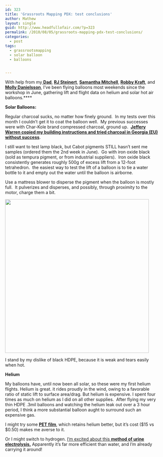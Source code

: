 ```yaml
---
id: 323
title: 'Grassroots Mapping PDX: test conclusions'
author: Mathew
layout: single
guid: http://www.headfullofair.com/?p=323
permalink: /2010/08/05/grassroots-mapping-pdx-test-conclusions/
categories:
  - post
tags:
  - grassrootsmapping
  - solar balloon
  - balloons

  
---
```

With help from my[ **Dad**][1], **[RJ Steinert][2]**, **[Samantha Mitchell][3]**, **[Robby Kraft][4]**, and **[Molly Danielsson][5]**, I&#8217;ve been flying balloons most weekends since the workshop in June, gathering lift and flight data on helium and solar hot air balloons.****

**Solar Balloons:**

Regular charcoal sucks, no matter how finely ground.  In my tests over this month I couldn&#8217;t get it to coat the balloon well.  My previous successes were with Char-Kole brand compressed charcoal, ground up.  **[Jeffery Warren copied my building instructions and tried charcoal in Georgia (EU) without success][6]**.

I still want to test lamp black, but Cabot pigments STILL hasn&#8217;t sent me samples (ordered them the 2nd week in June).  Go with iron oxide black (sold as tempura pigment, or from industrial suppliers).  Iron oxide black consistently generates roughly 500g of excess lift from a 12-foot tetrahedron.  the easiest way to test the lift of a balloon is to tie a water bottle to it and empty out the water until the balloon is airborne.

Use a mattress blower to disperse the pigment when the balloon is mostly full.  It pulverizes and disperses, and possibly, through proximity to the motor, charge them a bit.

[<img class="alignnone size-full wp-image-328" title="my mattress blower and notes" src="http://www.headfullofair.com/wp-content/uploads/2010/08/20100715-1.jpg" alt="" width="471" height="504" />][7]

I stand by my dislike of black HDPE, because it is weak and tears easily when hot.

**Helium**

My balloons have, until now been all solar, so these were my first helium flights. Helium is great. it rides proudly in the wind, owing to a favorable ratio of static lift to surface area/drag. But helium is expensive. I spent four times as much on helium as I did on all other supplies.  After flying my very thin HDPE .3mil balloons and watching the helium leak out over a 3 hour  period, I think a more substantial balloon aught to surround such an expensive gas.

I might try some **[PET film][8]**, which retains helium better, but it&#8217;s cost ($15 vs $0.50) makes me averse to it.

Or I might switch to hydrogen. [I&#8217;m excited about this **method of urine electrolysis.**][9] Apparently it&#8217;s far more efficient than water, and I&#8217;m already carrying it around!

 [1]: http://www.linkedin.com/pub/hugh-lippincott/2/320/67b
 [2]: http://www.rjsteinert.com/
 [3]: http://www.samanthadylanmitchell.net/
 [4]: http://robbykraft.com/
 [5]: http://mollydanielsson.wordpress.com/
 [6]: http://grassrootsmapping.org/2010/07/solar-hot-air-balloon-tests-in-tbilisi-georgia/
 [7]: http://www.headfullofair.com/wp-content/uploads/2010/08/20100715-1.jpg
 [8]: http://www.mcmaster.com/#polyester-%28pet%29/=89kun8
 [9]: http://www.rsc.org/chemistryworld/News/2009/July/02070902.asp